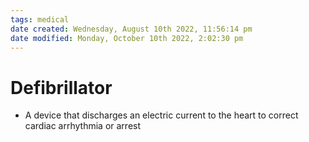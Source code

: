 ```yaml
---
tags: medical
date created: Wednesday, August 10th 2022, 11:56:14 pm
date modified: Monday, October 10th 2022, 2:02:30 pm
---
```


# Defibrillator
- A device that discharges an electric current to the heart to correct cardiac arrhythmia or arrest



